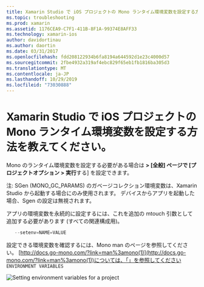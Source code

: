 ```yaml
---
title: Xamarin Studio で iOS プロジェクトの Mono ランタイム環境変数を設定する方法を教えてください。
ms.topic: troubleshooting
ms.prod: xamarin
ms.assetid: 1176CEA9-C7F1-411B-8F1A-99374E8AFF33
ms.technology: xamarin-ios
author: davidortinau
ms.author: daortin
ms.date: 03/31/2017
ms.openlocfilehash: fdd208122934b6fa8194a644592d1e23c4000d57
ms.sourcegitcommit: 2fbe4932a319af4ebc829f65eb1fb1816ba305d3
ms.translationtype: MT
ms.contentlocale: ja-JP
ms.lasthandoff: 10/29/2019
ms.locfileid: "73030888"
---
```

# <a name="how-do-i-set-mono-runtime-environment-variables-for-ios-projects-in-xamarin-studio"></a>Xamarin Studio で iOS プロジェクトの Mono ランタイム環境変数を設定する方法を教えてください。

Mono のランタイム環境変数を設定する必要がある場合は **> [全般] ページで [プロジェクトオプション > 実行**する] を設定できます。

注: SGen (MONO\_GC\_PARAMS) のガベージコレクション環境変数は、Xamarin Studio から起動する場合にのみ使用されます。 デバイスからアプリを起動した場合、Sgen の設定は無視されます。 

アプリの環境変数を永続的に設定するには、これを追加の mtouch 引数として追加する必要があります (すべての関連構成用)。

```csharp
   --setenv=NAME=VALUE
```

設定できる環境変数を確認するには、Mono man のページを参照してください。 [http://docs.go-mono.com/?link=man%3amono(1)](http://docs.go-mono.com/?link=man%3amono(1))については、「」を参照してください `ENVIRONMENT VARIABLES`

![](xs-mono-runtime-images/environment-variables.jpg "Setting environment variables for a project")
